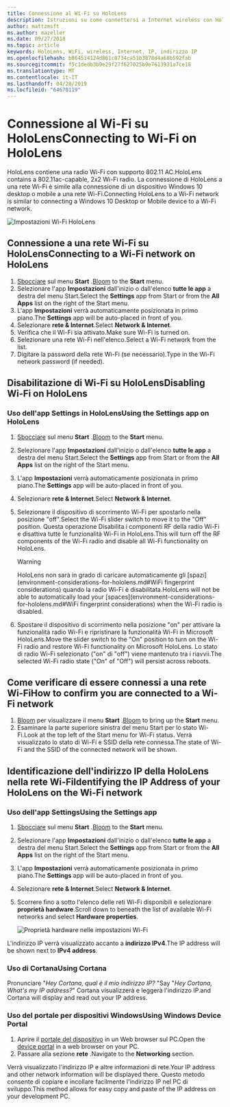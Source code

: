 ```yaml
---
title: Connessione al Wi-Fi su HoloLens
description: Istruzioni su come connettersi a Internet wireless con HoloLens e come identificare l'indirizzo IP del dispositivo.
author: mattzmsft
ms.author: mazeller
ms.date: 09/27/2018
ms.topic: article
keywords: HoloLens, WiFi, wireless, Internet, IP, indirizzo IP
ms.openlocfilehash: b064514124d861c0734ca51b3878d4a68b592fab
ms.sourcegitcommit: f5c1dedb3b9e29f27f627025b9e7613931a7ce18
ms.translationtype: MT
ms.contentlocale: it-IT
ms.lasthandoff: 04/28/2019
ms.locfileid: "64670119"
---
```

# <a name="connecting-to-wi-fi-on-hololens"></a><span data-ttu-id="9410c-104">Connessione al Wi-Fi su HoloLens</span><span class="sxs-lookup"><span data-stu-id="9410c-104">Connecting to Wi-Fi on HoloLens</span></span>

<span data-ttu-id="9410c-105">HoloLens contiene una radio Wi-Fi con supporto 802.11 AC.</span><span class="sxs-lookup"><span data-stu-id="9410c-105">HoloLens contains a 802.11ac-capable, 2x2 Wi-Fi radio.</span></span> <span data-ttu-id="9410c-106">La connessione di HoloLens a una rete Wi-Fi è simile alla connessione di un dispositivo Windows 10 desktop o mobile a una rete Wi-Fi.</span><span class="sxs-lookup"><span data-stu-id="9410c-106">Connecting HoloLens to a Wi-Fi network is similar to connecting a Windows 10 Desktop or Mobile device to a Wi-Fi network.</span></span>

![Impostazioni Wi-Fi HoloLens](images/wifi-hololens-600px.jpg)

## <a name="connecting-to-a-wi-fi-network-on-hololens"></a><span data-ttu-id="9410c-108">Connessione a una rete Wi-Fi su HoloLens</span><span class="sxs-lookup"><span data-stu-id="9410c-108">Connecting to a Wi-Fi network on HoloLens</span></span>

1. <span data-ttu-id="9410c-109">[Sbocciare](gestures.md#bloom) sul menu **Start** .</span><span class="sxs-lookup"><span data-stu-id="9410c-109">[Bloom](gestures.md#bloom) to the **Start** menu.</span></span>
2. <span data-ttu-id="9410c-110">Selezionare l'app **Impostazioni** dall'inizio o dall'elenco **tutte le app** a destra del menu Start.</span><span class="sxs-lookup"><span data-stu-id="9410c-110">Select the **Settings** app from Start or from the **All Apps** list on the right of the Start menu.</span></span>
3. <span data-ttu-id="9410c-111">L'app **Impostazioni** verrà automaticamente posizionata in primo piano.</span><span class="sxs-lookup"><span data-stu-id="9410c-111">The **Settings** app will be auto-placed in front of you.</span></span>
4. <span data-ttu-id="9410c-112">Selezionare **rete & Internet**.</span><span class="sxs-lookup"><span data-stu-id="9410c-112">Select **Network & Internet**.</span></span>
5. <span data-ttu-id="9410c-113">Verifica che il Wi-Fi sia attivato.</span><span class="sxs-lookup"><span data-stu-id="9410c-113">Make sure Wi-Fi is turned on.</span></span>
6. <span data-ttu-id="9410c-114">Selezionare una rete Wi-Fi nell'elenco.</span><span class="sxs-lookup"><span data-stu-id="9410c-114">Select a Wi-Fi network from the list.</span></span>
7. <span data-ttu-id="9410c-115">Digitare la password della rete Wi-Fi (se necessario).</span><span class="sxs-lookup"><span data-stu-id="9410c-115">Type in the Wi-Fi network password (if needed).</span></span>

## <a name="disabling-wi-fi-on-hololens"></a><span data-ttu-id="9410c-116">Disabilitazione di Wi-Fi su HoloLens</span><span class="sxs-lookup"><span data-stu-id="9410c-116">Disabling Wi-Fi on HoloLens</span></span>

### <a name="using-the-settings-app-on-hololens"></a><span data-ttu-id="9410c-117">Uso dell'app Settings in HoloLens</span><span class="sxs-lookup"><span data-stu-id="9410c-117">Using the Settings app on HoloLens</span></span>

1. <span data-ttu-id="9410c-118">[Sbocciare](gestures.md#bloom) sul menu **Start** .</span><span class="sxs-lookup"><span data-stu-id="9410c-118">[Bloom](gestures.md#bloom) to the **Start** menu.</span></span>
2. <span data-ttu-id="9410c-119">Selezionare l'app **Impostazioni** dall'inizio o dall'elenco **tutte le app** a destra del menu Start.</span><span class="sxs-lookup"><span data-stu-id="9410c-119">Select the **Settings** app from Start or from the **All Apps** list on the right of the Start menu.</span></span>
3. <span data-ttu-id="9410c-120">L'app **Impostazioni** verrà automaticamente posizionata in primo piano.</span><span class="sxs-lookup"><span data-stu-id="9410c-120">The **Settings** app will be auto-placed in front of you.</span></span>
4. <span data-ttu-id="9410c-121">Selezionare **rete & Internet**.</span><span class="sxs-lookup"><span data-stu-id="9410c-121">Select **Network & Internet**.</span></span>
5. <span data-ttu-id="9410c-122">Selezionare il dispositivo di scorrimento Wi-Fi per spostarlo nella posizione "off".</span><span class="sxs-lookup"><span data-stu-id="9410c-122">Select the Wi-Fi slider switch to move it to the "Off" position.</span></span> <span data-ttu-id="9410c-123">Questa operazione Disabilita i componenti RF della radio Wi-Fi e disattiva tutte le funzionalità Wi-Fi in HoloLens.</span><span class="sxs-lookup"><span data-stu-id="9410c-123">This will turn off the RF components of the Wi-Fi radio and disable all Wi-Fi functionality on HoloLens.</span></span> 

    >[!WARNING]
    ><span data-ttu-id="9410c-124">HoloLens non sarà in grado di caricare automaticamente gli [spazi](environment-considerations-for-hololens.md#WiFi fingerprint considerations) quando la radio Wi-Fi è disabilitata.</span><span class="sxs-lookup"><span data-stu-id="9410c-124">HoloLens will not be able to automatically load your [spaces](environment-considerations-for-hololens.md#WiFi fingerprint considerations) when the Wi-Fi radio is disabled.</span></span>
    
6. <span data-ttu-id="9410c-125">Spostare il dispositivo di scorrimento nella posizione "on" per attivare la funzionalità radio Wi-Fi e ripristinare la funzionalità Wi-Fi in Microsoft HoloLens.</span><span class="sxs-lookup"><span data-stu-id="9410c-125">Move the slider switch to the "On" position to turn on the Wi-Fi radio and restore Wi-Fi functionality on Microsoft HoloLens.</span></span> <span data-ttu-id="9410c-126">Lo stato di radio Wi-Fi selezionato ("on" di "off") viene mantenuto tra i riavvii.</span><span class="sxs-lookup"><span data-stu-id="9410c-126">The selected Wi-Fi radio state ("On" of "Off") will persist across reboots.</span></span>

## <a name="how-to-confirm-you-are-connected-to-a-wi-fi-network"></a><span data-ttu-id="9410c-127">Come verificare di essere connessi a una rete Wi-Fi</span><span class="sxs-lookup"><span data-stu-id="9410c-127">How to confirm you are connected to a Wi-Fi network</span></span>

1. <span data-ttu-id="9410c-128">[Bloom](gestures.md#bloom) per visualizzare il menu **Start** .</span><span class="sxs-lookup"><span data-stu-id="9410c-128">[Bloom](gestures.md#bloom) to bring up the **Start** menu.</span></span>
2. <span data-ttu-id="9410c-129">Esaminare la parte superiore sinistra del menu Start per lo stato Wi-Fi.</span><span class="sxs-lookup"><span data-stu-id="9410c-129">Look at the top left of the Start menu for Wi-Fi status.</span></span> <span data-ttu-id="9410c-130">Verrà visualizzato lo stato di Wi-Fi e SSID della rete connessa.</span><span class="sxs-lookup"><span data-stu-id="9410c-130">The state of Wi-Fi and the SSID of the connected network will be shown.</span></span>

## <a name="identifying-the-ip-address-of-your-hololens-on-the-wi-fi-network"></a><span data-ttu-id="9410c-131">Identificazione dell'indirizzo IP della HoloLens nella rete Wi-Fi</span><span class="sxs-lookup"><span data-stu-id="9410c-131">Identifying the IP Address of your HoloLens on the Wi-Fi network</span></span>

### <a name="using-the-settings-app"></a><span data-ttu-id="9410c-132">Uso dell'app Settings</span><span class="sxs-lookup"><span data-stu-id="9410c-132">Using the Settings app</span></span>

1. <span data-ttu-id="9410c-133">[Sbocciare](gestures.md#bloom) sul menu **Start** .</span><span class="sxs-lookup"><span data-stu-id="9410c-133">[Bloom](gestures.md#bloom) to the **Start** menu.</span></span>
2. <span data-ttu-id="9410c-134">Selezionare l'app **Impostazioni** dall'inizio o dall'elenco **tutte le app** a destra del menu Start.</span><span class="sxs-lookup"><span data-stu-id="9410c-134">Select the **Settings** app from Start or from the **All Apps** list on the right of the Start menu.</span></span>
3. <span data-ttu-id="9410c-135">L'app **Impostazioni** verrà automaticamente posizionata in primo piano.</span><span class="sxs-lookup"><span data-stu-id="9410c-135">The **Settings** app will be auto-placed in front of you.</span></span>
4. <span data-ttu-id="9410c-136">Selezionare **rete & Internet**.</span><span class="sxs-lookup"><span data-stu-id="9410c-136">Select **Network & Internet**.</span></span>
5. <span data-ttu-id="9410c-137">Scorrere fino a sotto l'elenco delle reti Wi-Fi disponibili e selezionare **proprietà hardware**.</span><span class="sxs-lookup"><span data-stu-id="9410c-137">Scroll down to beneath the list of available Wi-Fi networks and select **Hardware properties**.</span></span>

    ![Proprietà hardware nelle impostazioni Wi-Fi](images/wifi-hololens-hwdetails.jpg)

<span data-ttu-id="9410c-139">L'indirizzo IP verrà visualizzato accanto a **indirizzo IPv4**.</span><span class="sxs-lookup"><span data-stu-id="9410c-139">The IP address will be shown next to **IPv4 address**.</span></span>

### <a name="using-cortana"></a><span data-ttu-id="9410c-140">Uso di Cortana</span><span class="sxs-lookup"><span data-stu-id="9410c-140">Using Cortana</span></span>

<span data-ttu-id="9410c-141">Pronunciare "*Hey Cortana, qual è il mio indirizzo IP?* "</span><span class="sxs-lookup"><span data-stu-id="9410c-141">Say "*Hey Cortana, What's my IP address?*"</span></span> <span data-ttu-id="9410c-142">Cortana visualizzerà e leggerà l'indirizzo IP.</span><span class="sxs-lookup"><span data-stu-id="9410c-142">and Cortana will display and read out your IP address.</span></span>

### <a name="using-windows-device-portal"></a><span data-ttu-id="9410c-143">Uso del portale per dispositivi Windows</span><span class="sxs-lookup"><span data-stu-id="9410c-143">Using Windows Device Portal</span></span>

1. <span data-ttu-id="9410c-144">Aprire il [portale del dispositivo](using-the-windows-device-portal.md#networking) in un Web browser sul PC.</span><span class="sxs-lookup"><span data-stu-id="9410c-144">Open the [device portal](using-the-windows-device-portal.md#networking) in a web browser on your PC.</span></span>
2. <span data-ttu-id="9410c-145">Passare alla sezione **rete** .</span><span class="sxs-lookup"><span data-stu-id="9410c-145">Navigate to the **Networking** section.</span></span>

<span data-ttu-id="9410c-146">Verrà visualizzato l'indirizzo IP e altre informazioni di rete.</span><span class="sxs-lookup"><span data-stu-id="9410c-146">Your IP address and other network information will be displayed there.</span></span> <span data-ttu-id="9410c-147">Questo metodo consente di copiare e incollare facilmente l'indirizzo IP nel PC di sviluppo.</span><span class="sxs-lookup"><span data-stu-id="9410c-147">This method allows for easy copy and paste of the IP address on your development PC.</span></span>
